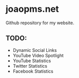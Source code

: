joaopms.net
===========
Github repository for my website.

TODO:
-----
* Dynamic Social Links
* YouTube Video Spotlight
* YouTube Statistics
* Twitter Statistics
* Facebook Statistics